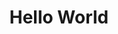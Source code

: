 <!DOCTYPE html>
<head>
       <div> 
<h1 align = "center"> Hello World </h1>
       </div>       
</head>
